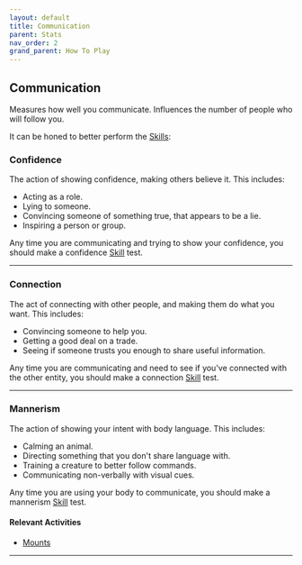 ```yaml
---
layout: default
title: Communication
parent: Stats
nav_order: 2
grand_parent: How To Play
---
```

## Communication

Measures how well you communicate. Influences the number of people who will follow you.

It can be honed to better perform the [Skills](Skills):
### Confidence
The action of showing confidence, making others believe it. This includes:
* Acting as a role.
* Lying to someone.
* Convincing someone of something true, that appears to be a lie.
* Inspiring a person or group.

Any time you are communicating and trying to show your confidence, you should make a confidence [Skill](Skills) test.

---

### Connection
The act of connecting with other people, and making them do what you want. This includes:
* Convincing someone to help you.
* Getting a good deal on a trade.
* Seeing if someone trusts you enough to share useful information.

Any time you are communicating and need to see if you've connected with the other entity, you should make a connection [Skill](Skills) test.

---
### Mannerism
The action of showing your intent with body language. This includes:
* Calming an animal.
* Directing something that you don't share language with.
* Training a creature to better follow commands.
* Communicating non-verbally with visual cues.

Any time you are using your body to communicate, you should make a mannerism [Skill](Skills) test.

#### Relevant Activities
* [Mounts](Mounts)

---